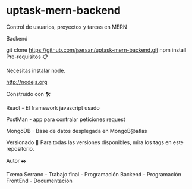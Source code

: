 # uptask-mern-backend

Control de usuarios, proyectos y tareas en MERN

Backend

git clone https://github.com/jsersan/uptask-mern-backend.git npm install Pre-requisitos 📋

Necesitas instalar node.

http://nodejs.org

Construido con 🛠️

React - El framework javascript usado

PostMan - app para contralar peticiones request

MongoDB - Base de datos desplegada en MongoB@atlas

Versionado 📌 Para todas las versiones disponibles, mira los tags en este repositorio.

Autor ✒️

Txema Serrano - Trabajo final - Programación Backend - Programación FrontEnd - Documentación
